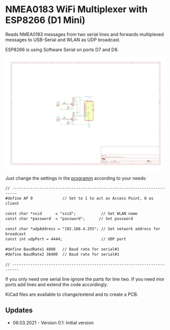 # NMEA0183 WiFi Multiplexer with ESP8266 (D1 Mini)
Reads NMEA0183 messages from two serial lines and forwards multiplexed messages to USB-Serial and WLAN as UDP broadcast.

ESP8266 is using Software Serial on ports D7 and D8.

![Schematics](https://github.com/AK-Homberger/NMEA0183-WiFi-Multiplexer/blob/main/NMEA0183-WiFi-Multiplexer.png)

Just change the settings in the [programm](https://github.com/AK-Homberger/NMEA0183-WiFi-Multiplexer/blob/main/NMEA083-WiFi-Multiplexer/NMEA083-WiFi-Multiplexer.ino) according to your needs:

```
// ------------------------------------------------------------------------
#define AP 0             // Set to 1 to act as Access Point, 0 as client 

const char *ssid      = "ssid";           // Set WLAN name
const char *password  = "password";      // Set password

const char *udpAddress = "192.168.4.255"; // Set network address for broadcast
const int udpPort = 4444;                 // UDP port

#define BaudRate1 4800   // Baud rate for serial#1
#define BaudRate2 38400  // Baud rate for serial#1

// -------------------------------------------------------------------------

```

If you only need one serial line ignore the parts for line two. If you need mor ports add lines and extend the code accordingly.

KiCad files are available to change/extend and to create a PCB.

## Updates
- 06.03.2021 - Version 0.1: Initial version
